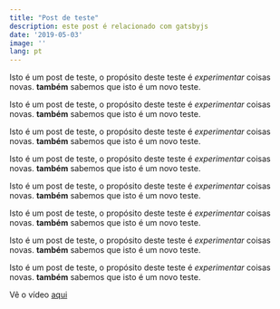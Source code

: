 ```yaml
---
title: "Post de teste"
description: este post é relacionado com gatsbyjs
date: '2019-05-03'
image: ''
lang: pt
---
```



Isto é um post de teste, o propósito deste teste é *experimentar* coisas novas. **também** sabemos que isto é um novo teste.

Isto é um post de teste, o propósito deste teste é *experimentar* coisas novas. **também** sabemos que isto é um novo teste.

Isto é um post de teste, o propósito deste teste é *experimentar* coisas novas. **também** sabemos que isto é um novo teste.

Isto é um post de teste, o propósito deste teste é *experimentar* coisas novas. **também** sabemos que isto é um novo teste.

Isto é um post de teste, o propósito deste teste é *experimentar* coisas novas. **também** sabemos que isto é um novo teste.

Isto é um post de teste, o propósito deste teste é *experimentar* coisas novas. **também** sabemos que isto é um novo teste.

Isto é um post de teste, o propósito deste teste é *experimentar* coisas novas. **também** sabemos que isto é um novo teste.

Isto é um post de teste, o propósito deste teste é *experimentar* coisas novas. **também** sabemos que isto é um novo teste.

Vê o vídeo <a href="/videos#two">aqui</a>